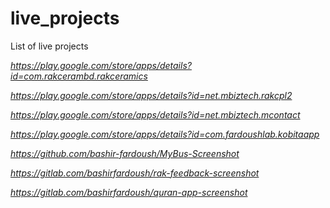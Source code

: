 # live_projects
List of live projects

<i> https://play.google.com/store/apps/details?id=com.rakcerambd.rakceramics</i>

<i> https://play.google.com/store/apps/details?id=net.mbiztech.rakcpl2 </i>

<i> https://play.google.com/store/apps/details?id=net.mbiztech.mcontact</i>

<i> https://play.google.com/store/apps/details?id=com.fardoushlab.kobitaapp </i>

<i> https://github.com/bashir-fardoush/MyBus-Screenshot</i>

<i> https://gitlab.com/bashirfardoush/rak-feedback-screenshot </i>

<i>https://gitlab.com/bashirfardoush/quran-app-screenshot</i>
